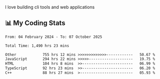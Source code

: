 I love building cli tools and web applications

## 📊 My Coding Stats

<!--START_SECTION:waka-->

```txt
From: 04 February 2024 - To: 07 October 2025

Total Time: 1,490 hrs 23 mins

Other            755 hrs 12 mins >>>>>>>>>>>>>------------   50.67 %
JavaScript       294 hrs 22 mins >>>>>--------------------   19.75 %
HTML             104 hrs 8 mins  >>-----------------------   06.99 %
TypeScript       92 hrs 23 mins  >>-----------------------   06.20 %
C++              88 hrs 27 mins  >------------------------   05.93 %
```

<!--END_SECTION:waka-->
